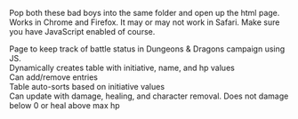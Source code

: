 Pop both these bad boys into the same folder and open up the html page.
Works in Chrome and Firefox. It may or may not work in Safari. Make sure you have JavaScript enabled of course.

Page to keep track of battle status in Dungeons & Dragons campaign using JS. <br>
Dynamically creates table with initiative, name, and hp values<br>
Can add/remove entries<br>
Table auto-sorts based on initiative values<br>
Can update with damage, healing, and character removal. Does not damage below 0 or heal above max hp
